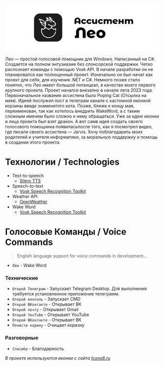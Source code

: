 <p align="center">
  <picture>
    <source media="(prefers-color-scheme: dark)" srcset="./banner.png">
    <img src="./banner.png">
  </picture>
</p>
Лео — простой голосовой помощник для Windows. Написанный на C#. 
Создается на полном энтузиазме без спонсорской поддержки. Четко 
распознает команды с помощью Vosk API. В начале разработки он не 
планировался как полноценный проект. Изначально он был начат как 
проект для себя, для изучения .NET и С#. Немного позже стало 
понятно, что Лео имеет большой потанцеал, в качестве моего 
первого крупного проекта.
Проект начался внезапно в  начале лета 2023 года. Первоначальное
название ассистена было Poping Cat (Отсылка на мем). Идеей послужил
пост в телеграм канале с кастомной иконкой корзины ввиде знаменитого 
кота. Позже, ближе к концу мая, переименован, так как хотелось внедрить
WakeWord, а с таким сложным именем было сложно к нему обращаться.
Уже за идею иконки и лица проекта был взят дракон. А вот самв идея 
создать своего голосового помощника появиласьпосле того, как я 
посмотрел видео, где писали своего ассистена — Jarvis.
Хочу поблагодарить моих родителей и учителя информатики, за моральную
поддержку и помощь в создании этого проекта.

# Технологии / Technologies
- Text-to-speech
	- <a href="https://github.com/snakers4/silero-models">Silero TTS</a>
- Speech-to-text
	- <a href="https://github.com/alphacep/vosk-api">Vosk Speech Recognition Toolkit</a>
- Weather API
	- <a href="https://openweathermap.org/">OpenWeather</a>
- Wake Word
  - <a href="https://github.com/alphacep/vosk-api">Vosk Speech Recognition Toolkit</a>


# Голосовые Команды / Voice Commands
> English language support for voice commands in development...
- ```Лео``` - Wake Word
### Технические
- ```Открой Телеграм``` -  Запускает Telegram Desktop. Для выполнения требуется установленное приложение телеграмм.
- ```Открой консоль``` - Запускает CMD
- ```Открой ВКонтакте``` - Открывает ВК
- ```Открой почту``` - Открывает Gmail
- ```Открой YouTube``` - Открывает YouTube
- ```Открой ВКонтакте``` - Открывает ВК
- ```Почисти корину``` - Очищает коризну

### Разговорные
- ```Спасибо``` - Благодарность


_В проекте используются иконки с сайта <a href="https://icons8.ru/">Icons8.ru</a>_
